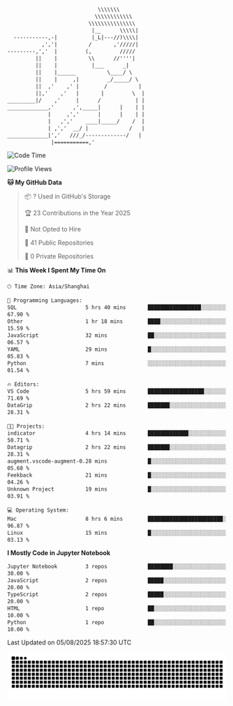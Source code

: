 ```
                             \\\\\\\
                            \\\\\\\\\\\\
                          \\\\\\\\\\\\\\\
                           |__      \\\\\|
  -----------,-|           |_L|---//)\\\\|
           ,','|          /       ,'/////|
---------,','  |         (,         /////
         ||    |          \\      //''''|
         ||    |           |___      _|
         ||    |______          \____/ \
         ||    |     ,|         _/_____/ \
         ||  ,'    ,' |        /          |
         ||,'    ,'   |       |         \  |
_________|/    ,'     |      /           | |
_____________,'      ,',_____|      |    | |
             |     ,','      |      |    | |
             |   ,','    ____|_____/    /  |
             | ,','  __/ |             /   |
_____________|','   ///_/-------------/   |
              |===========,'
```

<!--START_SECTION:waka-->
![Code Time](http://img.shields.io/badge/Code%20Time-93%20hrs%2010%20mins-blue)

![Profile Views](http://img.shields.io/badge/Profile%20Views-0-blue)

**🐱 My GitHub Data** 

> 📦 ? Used in GitHub's Storage 
 > 
> 🏆 23 Contributions in the Year 2025
 > 
> 🚫 Not Opted to Hire
 > 
> 📜 41 Public Repositories 
 > 
> 🔑 0 Private Repositories 
 > 
📊 **This Week I Spent My Time On** 

```text
🕑︎ Time Zone: Asia/Shanghai

💬 Programming Languages: 
SQL                      5 hrs 40 mins       █████████████████░░░░░░░░   67.90 % 
Other                    1 hr 18 mins        ████░░░░░░░░░░░░░░░░░░░░░   15.59 % 
JavaScript               32 mins             ██░░░░░░░░░░░░░░░░░░░░░░░   06.57 % 
YAML                     29 mins             █░░░░░░░░░░░░░░░░░░░░░░░░   05.83 % 
Python                   7 mins              ░░░░░░░░░░░░░░░░░░░░░░░░░   01.54 % 

🔥 Editors: 
VS Code                  5 hrs 59 mins       ██████████████████░░░░░░░   71.69 % 
DataGrip                 2 hrs 22 mins       ███████░░░░░░░░░░░░░░░░░░   28.31 % 

🐱‍💻 Projects: 
indicator                4 hrs 14 mins       █████████████░░░░░░░░░░░░   50.71 % 
Datagrip                 2 hrs 22 mins       ███████░░░░░░░░░░░░░░░░░░   28.31 % 
augment.vscode-augment-0.28 mins             █░░░░░░░░░░░░░░░░░░░░░░░░   05.68 % 
Feekback                 21 mins             █░░░░░░░░░░░░░░░░░░░░░░░░   04.26 % 
Unknown Project          19 mins             █░░░░░░░░░░░░░░░░░░░░░░░░   03.91 % 

💻 Operating System: 
Mac                      8 hrs 6 mins        ████████████████████████░   96.87 % 
Linux                    15 mins             █░░░░░░░░░░░░░░░░░░░░░░░░   03.13 % 
```

**I Mostly Code in Jupyter Notebook** 

```text
Jupyter Notebook         3 repos             ████████░░░░░░░░░░░░░░░░░   30.00 % 
JavaScript               2 repos             █████░░░░░░░░░░░░░░░░░░░░   20.00 % 
TypeScript               2 repos             █████░░░░░░░░░░░░░░░░░░░░   20.00 % 
HTML                     1 repo              ██░░░░░░░░░░░░░░░░░░░░░░░   10.00 % 
Python                   1 repo              ██░░░░░░░░░░░░░░░░░░░░░░░   10.00 % 
```




 Last Updated on 05/08/2025 18:57:30 UTC
<!--END_SECTION:waka-->

<picture>
  <source media="(prefers-color-scheme: dark)" srcset="https://raw.githubusercontent.com/yuemanly/yuemanly/output/github-contribution-grid-snake-dark.svg" />
  <source media="(prefers-color-scheme: light)" srcset="https://raw.githubusercontent.com/yuemanly/yuemanly/output/github-contribution-grid-snake.svg" />
  <img alt="github-snake" src="https://raw.githubusercontent.com/yuemanly/yuemanly/output/github-contribution-grid-snake.svg" />
</picture>
<!--
**yuemanly/yuemanly** is a ✨ _special_ ✨ repository because its `README.md` (this file) appears on your GitHub profile.

Here are some ideas to get you started:

- 🔭 I’m currently working on ...
- 🌱 I’m currently learning ...
- 👯 I’m looking to collaborate on ...
- 🤔 I’m looking for help with ...
- 💬 Ask me about ...
- 📫 How to reach me: ...
- 😄 Pronouns: ...
- ⚡ Fun fact: ...
-->

